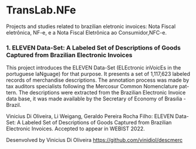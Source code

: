 # TransLab.NFe
Projects and studies related to brazilian eletronic invoices: Nota Fiscal eletrônica, NF-e, e a Nota Fiscal Eletrônica ao Consumidor,NFC-e.


### 1. ELEVEN Data-Set: A Labeled Set of Descriptions of Goods Captured from Brazilian Electronic Invoices

This project introduces the ELEVEN Data-Set (ELEctronic inVoicEs in the portuguese laNguage) for that purpose. It presents a set of 1,117,623 labeled records of merchandise descriptions. The annotation process was made by tax auditors specialists following the Mercosur Common Nomenclature pat- tern. The descriptions were extracted from the Brazilian Electronic Invoice data base, it was made available by the Secretary of Economy of Brasılia - Brazil.

Vinicius Di Oliveira, Li Weigang, Geraldo Pereira Rocha Filho:
ELEVEN Data-Set: A Labeled Set of Descriptions of Goods Captured from Brazilian Electronic Invoices.  Accepted to appear in WEBIST 2022.

Desenvolved by Vinicius Di Oliveira 
https://github.com/vinidiol/descmerc
